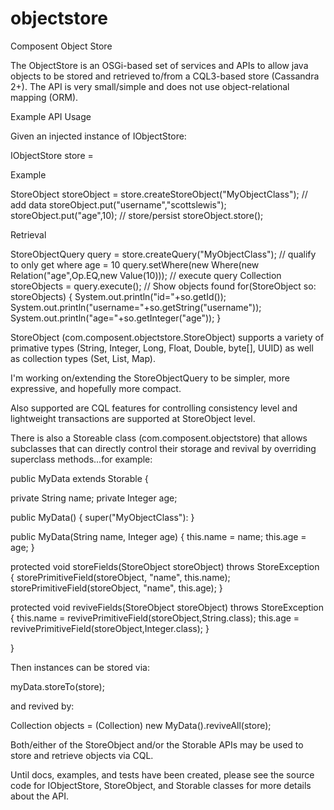 objectstore
===========

Composent Object Store 

The ObjectStore is an OSGi-based set of services and APIs to allow java objects to be stored and retrieved to/from a CQL3-based store (Cassandra 2+).   The API is very small/simple and does not use object-relational mapping (ORM).

Example API Usage

Given an injected instance of IObjectStore:

IObjectStore store = <injected via OSGi declarative services>

Example 

StoreObject storeObject = store.createStoreObject("MyObjectClass");
// add data
storeObject.put("username","scottslewis");
storeObject.put("age",10);
// store/persist
storeObject.store();

Retrieval

StoreObjectQuery query = store.createQuery("MyObjectClass");
// qualify to only get where age = 10
query.setWhere(new Where(new Relation("age",Op.EQ,new Value(10)));
// execute query
Collection<StoreObject> storeObjects = query.execute();
// Show objects found
for(StoreObject so: storeObjects) {
    System.out.println("id="+so.getId());
    System.out.println("username="+so.getString("username"));
    System.out.println("age="+so.getInteger("age"));
}

StoreObject (com.composent.objectstore.StoreObject) supports a variety of primative types (String, Integer, Long, Float, Double, byte[], UUID) as well as collection types (Set, List, Map). 

I'm working on/extending the StoreObjectQuery to be simpler, more expressive, and hopefully more compact.

Also supported are CQL features for controlling consistency level and lightweight transactions are supported at StoreObject level.

There is also a Storeable class (com.composent.objectstore) that allows subclasses that can directly control their storage and revival by overriding superclass methods...for example:

public MyData extends Storable {

private String name;
private Integer age;

public MyData() {
    super("MyObjectClass"):
}

public MyData(String name, Integer age) {
    this.name = name;
    this.age = age;
}

protected void storeFields(StoreObject storeObject) throws StoreException {
	storePrimitiveField(storeObject, "name", this.name);
	storePrimitiveField(storeObject, "name", this.age);
}

protected void reviveFields(StoreObject storeObject) throws StoreException {
	this.name = revivePrimitiveField(storeObject,String.class);
	this.age = revivePrimitiveField(storeObject,Integer.class);
}

}

Then instances can be stored via:

myData.storeTo(store);

and revived by:

Collection<MyData> objects = (Collection<MyData>) new MyData().reviveAll(store);

Both/either of the StoreObject and/or the Storable APIs may be used to store and retrieve objects via CQL.  

Until docs, examples, and tests have been created, please see the source code for IObjectStore, StoreObject, and Storable classes for more details about the API.

